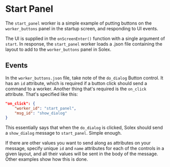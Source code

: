 # Start Panel

The `start_panel` worker is a simple example of putting buttons on the `worker_buttons` panel in the startup screen, and responding to UI events.

The UI is supplied in the `onScreenEnter()` function with a single argument of `start`. In response, the `start_panel` worker loads a .json file 
containing the layout to add to the `worker_buttons` panel in Solex. 

## Events

In the `worker_buttons.json` file, take note of the `do_dialog` Button control. It has an `id` attribute, which is required if a button click should send 
a command to a worker. Another thing that's required is the `on_click` attribute. That's specified like this:

```json
"on_click": {
    "worker_id": "start_panel",
    "msg_id": "show_dialog"
}
```
This essentially says that when the `do_dialog` is clicked, Solex should send a `show_dialog` message to `start_panel`. Simple enough.

If there are other values you want to send along as attributes on your message, specify unique `id` and `name` attributes for each of the controls in a given 
layout, and all their values will be sent in the body of the message. Other examples show how this is done.

